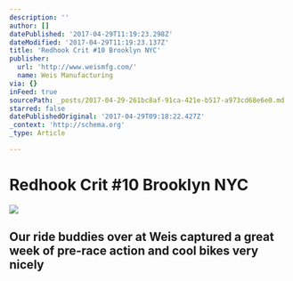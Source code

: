 ```yaml
---
description: ''
author: []
datePublished: '2017-04-29T11:19:23.298Z'
dateModified: '2017-04-29T11:19:23.137Z'
title: 'Redhook Crit #10 Brooklyn NYC'
publisher:
  url: 'http://www.weismfg.com/'
  name: Weis Manufacturing
via: {}
inFeed: true
sourcePath: _posts/2017-04-29-261bc8af-91ca-421e-b517-a973cd68e6e0.md
starred: false
datePublishedOriginal: '2017-04-29T09:18:22.427Z'
_context: 'http://schema.org'
_type: Article

---
```

# Redhook Crit \#10 Brooklyn NYC
![](https://the-grid-user-content.s3-us-west-2.amazonaws.com/a81ac705-e97f-4b2c-8aea-d51717ddd2a3.jpg)

## Our ride buddies over at Weis captured a great week of pre-race action and cool bikes very nicely